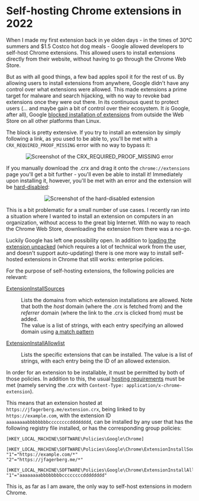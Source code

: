 # Self-hosting Chrome extensions in 2022

When I made my first extension back in ye olden days - in the times of 30°C summers and $1.5 Costco hot dog meals - Google allowed developers to self-host Chrome extensions. This allowed users to install extensions directly from their website, without having to go through the Chrome Web Store.

But as with all good things, a few bad apples spoil it for the rest of us. By allowing users to install extensions from anywhere, Google didn't have any control over what extensions were allowed. This made extensions a prime target for malware and search hijacking, with no way to revoke bad extensions once they were out there. In its continuous quest to protect users (... and maybe gain a bit of control over their ecosystem. It *is* Google, after all), Google [blocked installation of extensions](https://developer.chrome.com/docs/extensions/mv2/hosting_changes/) from outside the Web Store on all other platforms than Linux.

The block is pretty extensive. If you try to install an extension by simply following a link, as you used to be able to, you'll be met with a `CRX_REQUIRED_PROOF_MISSING` error with no way to bypass it:

<div align="center">
  
![Screenshot of the CRX_REQUIRED_PROOF_MISSING error](https://user-images.githubusercontent.com/4542461/174885102-e0099da9-c975-41eb-a3d4-20e2471f7c51.png)

</div>

If you manually download the .crx and drag it onto the `chrome://extensions` page you'll get a bit further - you'll even be able to install it! Immediately upon installing it, however, you'll be met with an error and the extension will be [hard-disabled](https://support.google.com/chrome_webstore/answer/2811969?visit_id=637914365688248290-669006669&rd=1):

<div align="center">

![Screenshot of the hard-disabled extension](https://user-images.githubusercontent.com/4542461/174886644-fb47c203-0aa0-40f1-823c-8d293f2fe437.png)

</div>

This is a bit problematic for a small number of use cases. I recently ran into a situation where I wanted to install an extension on computers in an organization, without access to the great big Internet. With no way to reach the Chrome Web Store, downloading the extension from there was a no-go.

Luckily Google has left one possibility open. In addition to [loading the extension unpacked](https://developer.chrome.com/docs/extensions/mv3/getstarted/#unpacked) (which requires a lot of technical work from the user, and doesn't support auto-updating) there is one more way to install self-hosted extensions in Chrome that still works: enterprise policies.

For the purpose of self-hosting extensions, the following policies are relevant:

<dl>
<dt>

[ExtensionInstallSources](https://chromeenterprise.google/policies/#ExtensionInstallSources)

</dt>
<dd>

Lists the domains from which extension installations are allowed. Note that both the *host* domain (where the .crx is fetched from) and the *referrer* domain (where the link to the .crx is clicked from) must be added.  
The value is a list of strings, with each entry specifying an allowed domain using [a match pattern](https://developer.chrome.com/docs/extensions/mv3/match_patterns/)

</dd>
<dt>

[ExtensionInstallAllowlist](https://chromeenterprise.google/policies/#ExtensionInstallAllowlist)

</dt>
<dd>

Lists the specific extensions that can be installed. The value is a list of strings, with each entry being the ID of an allowed extension.

</dd>
</dl>

In order for an extension to be installable, it must be permitted by both of those policies. In addition to this, the usual [hosting requirements](https://developer.chrome.com/docs/extensions/mv3/linux_hosting/#hosting) must be met (namely serving the .crx with `Content-Type: application/x-chrome-extension`).

This means that an extension hosted at `https://jfagerberg.me/extension.crx`, being linked to by `https://example.com`, with the extension ID `aaaaaaaabbbbbbbbccccccccdddddddd`, can be installed by any user that has the following registry file installed, or has the corresponding group policies:

```reg
[HKEY_LOCAL_MACHINE\SOFTWARE\Policies\Google\Chrome]

[HKEY_LOCAL_MACHINE\SOFTWARE\Policies\Google\Chrome\ExtensionInstallSources]
"1"="https://example.com/*"
"2"="https://jfagerberg.me/*"

[HKEY_LOCAL_MACHINE\SOFTWARE\Policies\Google\Chrome\ExtensionInstallAllowlist]
"1"="aaaaaaaabbbbbbbbccccccccdddddddd"
```

This is, as far as I am aware, the only way to self-host extensions in modern Chrome.
